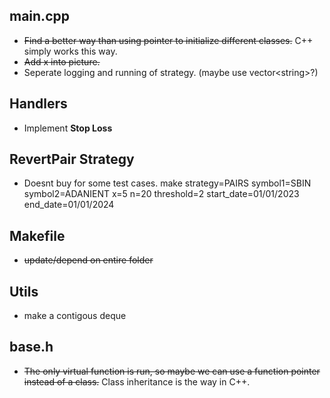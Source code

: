 ## main.cpp
* ~~Find a better way than using pointer to initialize different classes.~~ C++ simply works this way.
* ~~Add x into picture.~~
* Seperate logging and running of strategy. (maybe use vector\<string>?)

## Handlers
* Implement **Stop Loss**

## RevertPair Strategy
* Doesnt buy for some test cases.
make strategy=PAIRS symbol1=SBIN symbol2=ADANIENT x=5 n=20 threshold=2 start_date=01/01/2023 end_date=01/01/2024

## Makefile
* ~~update/depend on entire folder~~

## Utils
* make a contigous deque

## base.h
* ~~The only virtual function is run, so maybe we can use a function pointer instead of a class.~~ Class inheritance is the way in C++.
